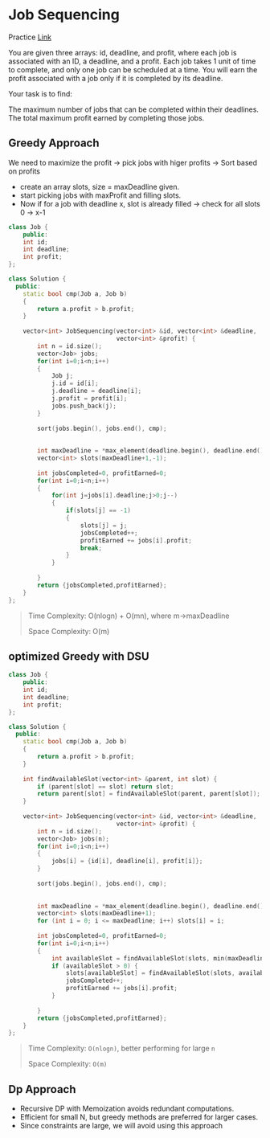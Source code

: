 # Job Sequencing

Practice [Link](https://www.geeksforgeeks.org/problems/job-sequencing-problem-1587115620/1)


You are given three arrays: id, deadline, and profit, where each job is associated with an ID, a deadline, and a profit. Each job takes 1 unit of time to complete, and only one job can be scheduled at a time. You will earn the profit associated with a job only if it is completed by its deadline.

Your task is to find:

The maximum number of jobs that can be completed within their deadlines.
The total maximum profit earned by completing those jobs.




## Greedy Approach

We need to maximize the profit -> pick jobs with higer profits -> Sort based on profits
- create an array slots, size = maxDeadline given.
- start picking jobs with maxProfit and filling slots.
- Now if for a job with deadline x, slot is already filled -> check for all slots 0 -> x-1

```cpp
class Job {
    public:
    int id;
    int deadline;
    int profit;
};

class Solution {
  public:
    static bool cmp(Job a, Job b)
    {
        return a.profit > b.profit;
    }
  
    vector<int> JobSequencing(vector<int> &id, vector<int> &deadline,
                              vector<int> &profit) {
        int n = id.size();
        vector<Job> jobs;
        for(int i=0;i<n;i++)
        {
            Job j;
            j.id = id[i];
            j.deadline = deadline[i];
            j.profit = profit[i];
            jobs.push_back(j);
        }
        
        sort(jobs.begin(), jobs.end(), cmp);
        
        
        int maxDeadline = *max_element(deadline.begin(), deadline.end());
        vector<int> slots(maxDeadline+1,-1);
        
        int jobsCompleted=0, profitEarned=0;
        for(int i=0;i<n;i++)
        {
            for(int j=jobs[i].deadline;j>0;j--)
            {
                if(slots[j] == -1)
                {
                    slots[j] = j;
                    jobsCompleted++;
                    profitEarned += jobs[i].profit;
                    break;
                }
            }
            
        }
        return {jobsCompleted,profitEarned};
    }
};
```

> Time Complexity: O(nlogn) + O(mn), where m->maxDeadline
>
> Space Complexity: O(m)

## optimized Greedy with DSU

```cpp
class Job {
    public:
    int id;
    int deadline;
    int profit;
};

class Solution {
  public:
    static bool cmp(Job a, Job b)
    {
        return a.profit > b.profit;
    }
    
    int findAvailableSlot(vector<int> &parent, int slot) {
        if (parent[slot] == slot) return slot;
        return parent[slot] = findAvailableSlot(parent, parent[slot]);
    }
  
    vector<int> JobSequencing(vector<int> &id, vector<int> &deadline,
                              vector<int> &profit) {
        int n = id.size();
        vector<Job> jobs(n);
        for(int i=0;i<n;i++)
        {
            jobs[i] = {id[i], deadline[i], profit[i]};
        }
        
        sort(jobs.begin(), jobs.end(), cmp);
        
        
        int maxDeadline = *max_element(deadline.begin(), deadline.end());
        vector<int> slots(maxDeadline+1);
        for (int i = 0; i <= maxDeadline; i++) slots[i] = i;
        
        int jobsCompleted=0, profitEarned=0;
        for(int i=0;i<n;i++)
        {
            int availableSlot = findAvailableSlot(slots, min(maxDeadline, jobs[i].deadline));
            if (availableSlot > 0) {
                slots[availableSlot] = findAvailableSlot(slots, availableSlot - 1); 
                jobsCompleted++;
                profitEarned += jobs[i].profit;
            }
            
        }
        return {jobsCompleted,profitEarned};
    }
};
```

> Time Complexity: `O(nlogn)`, better performing for large `n`
>
> Space Complexity: `O(m)`

## Dp Approach

- Recursive DP with Memoization avoids redundant computations.
- Efficient for small N, but greedy methods are preferred for larger cases.
- Since constraints are large, we will avoid using this approach
